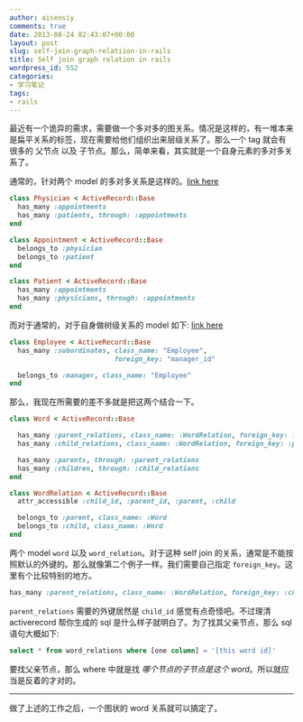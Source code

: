```yaml
---
author: aisensiy
comments: true
date: 2013-08-24 02:43:07+00:00
layout: post
slug: self-join-graph-relatiion-in-rails
title: Self join graph relation in rails
wordpress_id: 552
categories:
- 学习笔记
tags:
- rails
---
```


最近有一个诡异的需求，需要做一个多对多的图关系。情况是这样的，有一堆本来是扁平关系的标签，现在需要给他们组织出来层级关系了。那么一个 tag 就会有很多的 父节点 以及 子节点。那么，简单来看，其实就是一个自身元素的多对多关系了。

通常的，针对两个 model 的多对多关系是这样的。[link here](http://guides.rubyonrails.org/association_basics.html#the-has-and-belongs-to-many-association)

```ruby
class Physician < ActiveRecord::Base
  has_many :appointments
  has_many :patients, through: :appointments
end

class Appointment < ActiveRecord::Base
  belongs_to :physician
  belongs_to :patient
end

class Patient < ActiveRecord::Base
  has_many :appointments
  has_many :physicians, through: :appointments
end
```

而对于通常的，对于自身做树级关系的 model 如下: [link here](http://guides.rubyonrails.org/association_basics.html#self-joins)

```ruby
class Employee < ActiveRecord::Base
  has_many :subordinates, class_name: "Employee",
                          foreign_key: "manager_id"

  belongs_to :manager, class_name: "Employee"
end
```

那么，我现在所需要的差不多就是把这两个结合一下。

```ruby
class Word < ActiveRecord::Base

  has_many :parent_relations, class_name: :WordRelation, foreign_key: :child_id
  has_many :child_relations, class_name: :WordRelation, foreign_key: :parent_id

  has_many :parents, through: :parent_relations
  has_many :children, through: :child_relations
end

class WordRelation < ActiveRecord::Base
  attr_accessible :child_id, :parent_id, :parent, :child

  belongs_to :parent, class_name: :Word
  belongs_to :child, class_name: :Word
end

```

两个 model `word` 以及 `word_relation`。对于这种 self join 的关系，通常是不能按照默认的外键的。那么就像第二个例子一样。我们需要自己指定 `foreign_key`。这里有个比较特别的地方。

```ruby
has_many :parent_relations, class_name: :WordRelation, foreign_key: :child_id
```

`parent_relations` 需要的外键居然是 `child_id` 感觉有点奇怪吧。不过理清 activerecord 帮你生成的 sql 是什么样子就明白了。为了找其父亲节点，那么 sql 语句大概如下:

```sql
select * from word_relations where [one column] = '[this word id]'
```

要找父亲节点，那么 where 中就是找 *哪个节点的子节点是这个 word*。所以就应当是反着的才对的。

---

做了上述的工作之后，一个图状的 word 关系就可以搞定了。